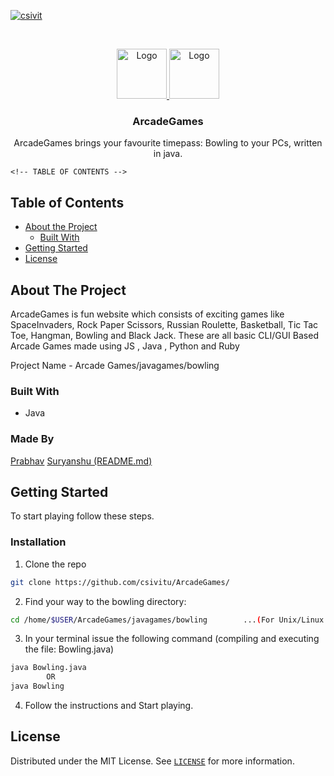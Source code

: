 [![csivit][csivitu-shield]][csivitu-url]

<!-- PROJECT LOGO -->
<br />
<p align="center">
  <a href="https://github.com/csivitu/Template">
    <img src="https://csivit.com/images/favicon.png" alt="Logo" width="80">  <img src="https://user-images.githubusercontent.com/64297193/193189952-c1771741-fc60-4bf5-abc2-34926f3f566c.png" alt="Logo" width="80">
  </a>

  <h3 align="center">ArcadeGames</h3>

<p align="center">
    ArcadeGames brings your favourite timepass: Bowling to your PCs, written in java.

    <!-- TABLE OF CONTENTS -->
## Table of Contents

* [About the Project](#about-the-project)
  * [Built With](#built-with)
* [Getting Started](#getting-started)
* [License](#license)

<!-- ABOUT THE PROJECT -->
## About The Project

ArcadeGames is fun website which consists of exciting games like SpaceInvaders, Rock Paper Scissors, Russian Roulette, Basketball, Tic Tac Toe, Hangman, Bowling and Black Jack.
These are all basic CLI/GUI Based Arcade Games made using JS , Java , Python and Ruby

Project Name - Arcade Games/javagames/bowling

### Built With

* Java

### Made By


[Prabhav](https://github.com/3xpl0itk1t)
[Suryanshu (README.md)](https://github.com/Suryanshu-09)

<!-- GETTING STARTED -->
## Getting Started

To start playing follow these steps.

### Installation
 
1. Clone the repo
```sh
git clone https://github.com/csivitu/ArcadeGames/
```
2. Find your way to the bowling directory:
```sh
cd /home/$USER/ArcadeGames/javagames/bowling        ...(For Unix/Linux Machines)
```

3. In your terminal issue the following command (compiling and executing the file: Bowling.java)
```sh
java Bowling.java
        OR
java Bowling
```
4. Follow the instructions and Start playing.

<!-- LICENSE -->
## License

Distributed under the MIT License. See [`LICENSE`](./LICENSE) for more information.




<!-- MARKDOWN LINKS & IMAGES -->
<!-- https://www.markdownguide.org/basic-syntax/#reference-style-links -->
[csivitu-shield]: https://img.shields.io/badge/csivitu-csivitu-blue
[csivitu-url]: https://csivit.com
[issues-shield]: https://img.shields.io/github/issues/csivitu/Template.svg?style=flat-square
[issues-url]: https://github.com/csivitu/Penetrate-Me/issues
